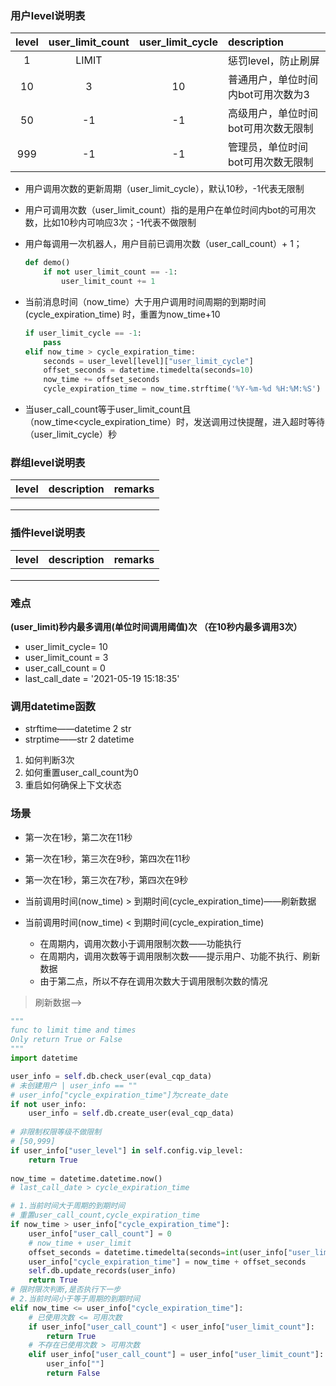 ### 用户level说明表

| level | user_limit_count | user_limit_cycle | description                         |
| :---: | :--------------: | :--------------: | :---------------------------------- |
|   1   |      LIMIT       |                  | 惩罚level，防止刷屏                 |
|  10   |        3         |        10        | 普通用户，单位时间内bot可用次数为3  |
|  50   |        -1        |        -1        | 高级用户，单位时间bot可用次数无限制 |
|  999  |        -1        |        -1        | 管理员，单位时间bot可用次数无限制   |

+ 用户调用次数的更新周期（user_limit_cycle），默认10秒，-1代表无限制

+ 用户可调用次数（user_limit_count）指的是用户在单位时间内bot的可用次数，比如10秒内可响应3次；-1代表不做限制

+ 用户每调用一次机器人，用户目前已调用次数（user_call_count）+ 1；

  ```python
  def demo()
      if not user_limit_count == -1:
          user_limit_count += 1
  ```

  

+ 当前消息时间（now_time）大于用户调用时间周期的到期时间 (cycle_expiration_time) 时，重置为now_time+10

  ```python
  if user_limit_cycle == -1:
      pass
  elif now_time > cycle_expiration_time:
      seconds = user_level[level]["user_limit_cycle"]
      offset_seconds = datetime.timedelta(seconds=10)
      now_time += offset_seconds
      cycle_expiration_time = now_time.strftime('%Y-%m-%d %H:%M:%S')
  ```

  

+ 当user_call_count等于user_limit_count且（now_time<cycle_expiration_time）时，发送调用过快提醒，进入超时等待（user_limit_cycle）秒



### 群组level说明表

| level | description | remarks |
| :---: | :---------: | :-----: |
|       |             |         |
|       |             |         |
|       |             |         |



### 插件level说明表

| level | description | remarks |
| :---: | :---------: | :-----: |
|       |             |         |
|       |             |         |
|       |             |         |





### **难点**

**(user_limit)秒内最多调用(单位时间调用阈值)次**
**（在10秒内最多调用3次）**

+ user_limit_cycle= 10
+ user_limit_count = 3
+ user_call_count = 0
+ last_call_date = '2021-05-19 15:18:35'



### **调用datetime函数**

+ strftime——datetime 2 str
+ strptime——str 2 datetime



1. 如何判断3次
2. 如何重置user_call_count为0
3. 重启如何确保上下文状态



### **场景**

+ 第一次在1秒，第二次在11秒
+ 第一次在1秒，第三次在9秒，第四次在11秒
+ 第一次在1秒，第三次在7秒，第四次在9秒



+ 当前调用时间(now_time) > 到期时间(cycle_expiration_time)——刷新数据
+ 当前调用时间(now_time) < 到期时间(cycle_expiration_time)
  + 在周期内，调用次数小于调用限制次数——功能执行
  + 在周期内，调用次数等于调用限制次数——提示用户、功能不执行、刷新数据
  + 由于第二点，所以不存在调用次数大于调用限制次数的情况

> 刷新数据—>

```python
"""
func to limit time and times
Only return True or False
"""
import datetime

user_info = self.db.check_user(eval_cqp_data)
# 未创建用户 | user_info == ""
# user_info["cycle_expiration_time"]为create_date
if not user_info:
    user_info = self.db.create_user(eval_cqp_data)
    
# 非限制权限等级不做限制
# [50,999]
if user_info["user_level"] in self.config.vip_level:
    return True
    
now_time = datetime.datetime.now()
# last_call_date > cycle_expiration_time

# 1.当前时间大于周期的到期时间
# 重置user_call_count,cycle_expiration_time
if now_time > user_info["cycle_expiration_time"]:
    user_info["user_call_count"] = 0
    # now_time + user_limit
    offset_seconds = datetime.timedelta(seconds=int(user_info["user_limit"]))
    user_info["cycle_expiration_time"] = now_time + offset_seconds
    self.db.update_records(user_info)
    return True
# 限时限次判断,是否执行下一步
# 2.当前时间小于等于周期的到期时间
elif now_time <= user_info["cycle_expiration_time"]:
    # 已使用次数 <= 可用次数
    if user_info["user_call_count"] < user_info["user_limit_count"]:
        return True
    # 不存在已使用次数 > 可用次数
    elif user_info["user_call_count"] = user_info["user_limit_count"]:
        user_info[""]
        return False




```









